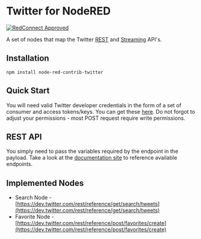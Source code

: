 # Twitter for NodeRED

[![RedConnect Approved](https://img.shields.io/badge/RedConnect-Approved-brightgreen.svg?style=flat)](https://www.redconnect.io/addons)

A set of nodes that map the Twitter [REST](https://dev.twitter.com/rest/public) and [Streaming](https://dev.twitter.com/streaming/overview) API's.

## Installation

`npm install node-red-contrib-twitter`

## Quick Start

You will need valid Twitter developer credentials in the form of a set of consumer and access tokens/keys.  You can get these [here](https://apps.twitter.com/).  Do not forgot to adjust your permissions - most POST request require write permissions.

## REST API

You simply need to pass the variables required by the endpoint in the payload.  Take a look at the [documentation site](https://dev.twitter.com/rest/public) to reference available endpoints.

## Implemented Nodes

 * Search Node - [https://dev.twitter.com/rest/reference/get/search/tweets](https://dev.twitter.com/rest/reference/get/search/tweets)
 * Favorite Node - [https://dev.twitter.com/rest/reference/post/favorites/create](https://dev.twitter.com/rest/reference/post/favorites/create)
